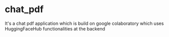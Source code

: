 # chat_pdf
It's a chat pdf application which is build on google colaboratory which uses HuggingFaceHub functionalities at the backend
